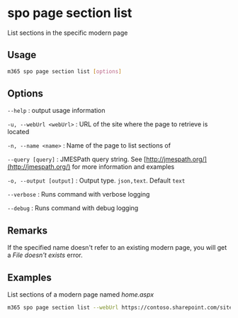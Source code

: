 # spo page section list

List sections in the specific modern page

## Usage

```sh
m365 spo page section list [options]
```

## Options

`--help`
: output usage information

`-u, --webUrl <webUrl>`
: URL of the site where the page to retrieve is located

`-n, --name <name>`
: Name of the page to list sections of

`--query [query]`
: JMESPath query string. See [http://jmespath.org/](http://jmespath.org/) for more information and examples

`-o, --output [output]`
: Output type. `json,text`. Default `text`

`--verbose`
: Runs command with verbose logging

`--debug`
: Runs command with debug logging

## Remarks

If the specified name doesn't refer to an existing modern page, you will get a _File doesn't exists_ error.

## Examples

List sections of a modern page named _home.aspx_

```sh
m365 spo page section list --webUrl https://contoso.sharepoint.com/sites/team-a --name home.aspx
```